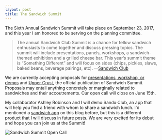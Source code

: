 ```yaml
---
layout: post
title: The Sandwich Summit
---
```

The Sixth Annual Sandwich Summit will take place on September 23, 2017, and this year I am honored to be serving on the planning committee.

>The annual Sandwich Club Summit is a chance for fellow sandwich enthusiasts to come together and discuss pressing topics. The summit will include presentations, panels, workshops, a sandwich-themed exhibition and a grilled cheese bar. This year’s summit theme is “Something Different” and will focus on sides (chips, pickles, slaws, baked beans, beverage pairings, etc).
>—[Sandwich Club](http://sandwich-club.org/2017-sandwich-club-summit/)

We are currently accepting proposals for [presentations, workshop, or demos](https://goo.gl/forms/TPDNyoYI4AnHSbcn2) and [Upper Crust](https://goo.gl/forms/7PCK7igTdjFn3Wgr1), the official publication of Sandwich Summit. Proposals may entail anything concretely or marginally related to sandwiches and their accoutrements. Our open call will close on June 15th.

My collaborator Ashley Robinson and I will demo Sando Club, an app that will help you find a friend with whom to share a sandwich lunch. I'd mentioned a [sandwich app](http://jingyufanclub.co/blog/sandwiches-in-the-expanded-field-or-happiness/) on this blog before, but this is a different product that I will discuss in future posts. We are very excited for its debut and hope you can join us at the Summit!

![Sandwich Summit Open Call](http://sandwich-club.org/wp-content/uploads/2017/05/RFP_v5-smoother.gif)
